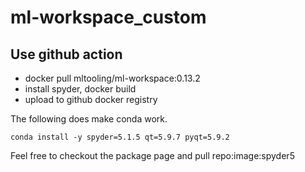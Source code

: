 # ml-workspace_custom

## Use github action

- docker pull mltooling/ml-workspace:0.13.2
- install spyder, docker build
- upload to github docker registry

The following does make conda work.
```
conda install -y spyder=5.1.5 qt=5.9.7 pyqt=5.9.2
```

Feel free to checkout the package page and pull repo:image:spyder5 
